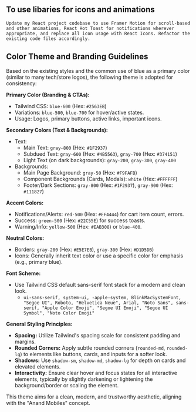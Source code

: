 ## To use libaries for icons and animations
```
Update my React project codebase to use Framer Motion for scroll-based and other animations, React Hot Toast for notifications wherever appropriate, and replace all icon usage with React Icons. Refactor the existing code files accordingly.
```

## Color Theme and Branding Guidelines

Based on the existing styles and the common use of blue as a primary color (similar to many tech/store logos), the following theme is adopted for consistency:

**Primary Color (Branding & CTAs):**
- Tailwind CSS: `blue-600` (Hex: `#2563EB`)
- Variations: `blue-500`, `blue-700` for hover/active states.
- Usage: Logos, primary buttons, active links, important icons.

**Secondary Colors (Text & Backgrounds):**
- Text:
  - Main Text: `gray-800` (Hex: `#1F2937`)
  - Subdued Text: `gray-600` (Hex: `#4B5563`), `gray-700` (Hex: `#374151`)
  - Light Text (on dark backgrounds): `gray-200`, `gray-300`, `gray-400`
- Backgrounds:
  - Main Page Background: `gray-50` (Hex: `#F9FAFB`)
  - Component Backgrounds (Cards, Modals): `white` (Hex: `#FFFFFF`)
  - Footer/Dark Sections: `gray-800` (Hex: `#1F2937`), `gray-900` (Hex: `#111827`)

**Accent Colors:**
- Notifications/Alerts: `red-500` (Hex: `#EF4444`) for cart item count, errors.
- Success: `green-500` (Hex: `#22C55E`) for success toasts.
- Warning/Info: `yellow-500` (Hex: `#EAB308`) or `blue-400`.

**Neutral Colors:**
- Borders: `gray-200` (Hex: `#E5E7EB`), `gray-300` (Hex: `#D1D5DB`)
- Icons: Generally inherit text color or use a specific color for emphasis (e.g., primary blue).

**Font Scheme:**
- Use Tailwind CSS default sans-serif font stack for a modern and clean look.
  - `ui-sans-serif, system-ui, -apple-system, BlinkMacSystemFont, "Segoe UI", Roboto, "Helvetica Neue", Arial, "Noto Sans", sans-serif, "Apple Color Emoji", "Segoe UI Emoji", "Segoe UI Symbol", "Noto Color Emoji"`

**General Styling Principles:**
- **Spacing:** Utilize Tailwind's spacing scale for consistent padding and margins.
- **Rounded Corners:** Apply subtle rounded corners (`rounded-md`, `rounded-lg`) to elements like buttons, cards, and inputs for a softer look.
- **Shadows:** Use `shadow-sm`, `shadow-md`, `shadow-lg` for depth on cards and elevated elements.
- **Interactivity:** Ensure clear hover and focus states for all interactive elements, typically by slightly darkening or lightening the background/border or scaling the element.

This theme aims for a clean, modern, and trustworthy aesthetic, aligning with the "Anand Mobiles" concept.
